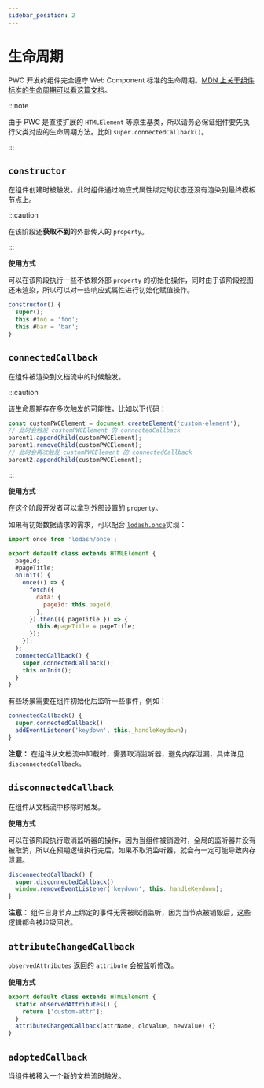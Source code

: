 ```yaml
---
sidebar_position: 2
---
```


# 生命周期

PWC 开发的组件完全遵守 Web Component 标准的生命周期。[MDN 上关于组件标准的生命周期可以看这篇文档](https://developer.mozilla.org/en-US/docs/Web/Web_Components/Using_custom_elements#using_the_lifecycle_callbacks)。

:::note

由于 PWC 是直接扩展的 `HTMLElement` 等原生基类，所以请务必保证组件要先执行父类对应的生命周期方法。比如 `super.connectedCallback()`。

:::

## `constructor`

在组件创建时被触发。此时组件通过响应式属性绑定的状态还没有渲染到最终模板节点上。

:::caution

在该阶段还**获取不到**的外部传入的 `property`。

:::

**使用方式**

可以在该阶段执行一些不依赖外部 `property` 的初始化操作，同时由于该阶段视图还未渲染，所以可以对一些响应式属性进行初始化赋值操作。

```js
constructor() {
  super();
  this.#foo = 'foo';
  this.#bar = 'bar';
}
```

## `connectedCallback`

在组件被渲染到文档流中的时候触发。

:::caution

该生命周期存在多次触发的可能性，比如以下代码：

```javascript
const customPWCElement = document.createElement('custom-element');
// 此时会触发 customPWCElement 的 connectedCallback
parent1.appendChild(customPWCElement);
parent1.removeChild(customPWCElement);
// 此时会再次触发 customPWCElement 的 connectedCallback
parent2.appendChild(customPWCElement);
```

:::

**使用方式**

在这个阶段开发者可以拿到外部设置的 `property`。

如果有初始数据请求的需求，可以配合 [`lodash.once`](https://www.lodashjs.com/docs/lodash.once)实现：

```javascript
import once from 'lodash/once';

export default class extends HTMLElement {
  pageId;
  #pageTitle;
  onInit() {
    once(() => {
      fetch({
        data: {
          pageId: this.pageId,
        },
      }).then(({ pageTitle }) => {
        this.#pageTitle = pageTitle;
      });
    });
  };
  connectedCallback() {
    super.connectedCallback();
    this.onInit();
  }
}
```

有些场景需要在组件初始化后监听一些事件，例如：

```javascript
connectedCallback() {
  super.connectedCallback()
  addEventListener('keydown', this._handleKeydown);
}
```

**注意：** 在组件从文档流中卸载时，需要取消监听器，避免内存泄漏，具体详见 `disconnectedCallback`。

## `disconnectedCallback`

在组件从文档流中移除时触发。

**使用方式**

可以在该阶段执行取消监听器的操作，因为当组件被销毁时，全局的监听器并没有被取消，所以在预期逻辑执行完后，如果不取消监听器，就会有一定可能导致内存泄漏。

```javascript
disconnectedCallback() {
  super.disconnectedCallback()
  window.removeEventListener('keydown', this._handleKeydown);
}
```

**注意：** 组件自身节点上绑定的事件无需被取消监听，因为当节点被销毁后，这些逻辑都会被垃圾回收。

## `attributeChangedCallback`

`observedAttributes` 返回的 `attribute` 会被监听修改。

**使用方式**

```javascript
export default class extends HTMLElement {
  static observedAttributes() {
    return ['custom-attr'];
  }
  attributeChangedCallback(attrName, oldValue, newValue) {}
}
```

## `adoptedCallback`

当组件被移入一个新的文档流时触发。

